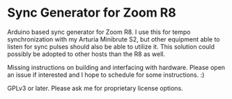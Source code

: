 Sync Generator for Zoom R8
=

Arduino based sync generator for Zoom R8. I use this for tempo synchronization with my Arturia Minibrute S2, but other equipment able to listen for sync pulses should also be able to utilize it. This solution could possibly be adopted to other hosts than the R8 as well.

Missing instructions on building and interfacing with hardware. Please open an issue if interested and I hope to schedule for some instructions. :)

GPLv3 or later. Please ask me for proprietary license options.
